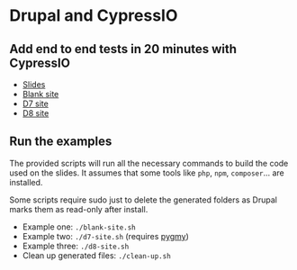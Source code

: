 # Drupal and CypressIO

## Add end to end tests in 20 minutes with CypressIO

* [Slides](https://docs.google.com/presentation/d/1KunnazV_joHNLTrvfIi8iOMFnUnkwQcOMDOx6sYWe7Y/edit?usp=sharing)
* [Blank site](https://github.com/fjgarlin/drupalcon-barcelona-2020/blob/master/blank-site.sh)
* [D7 site](https://github.com/fjgarlin/drupalcon-barcelona-2020/blob/master/d7-site.sh)
* [D8 site](https://github.com/fjgarlin/drupalcon-barcelona-2020/blob/master/d8-site.sh)

## Run the examples

The provided scripts will run all the necessary commands to build the code used on the slides.
It assumes that some tools like `php`, `npm`, `composer`... are installed.

Some scripts require sudo just to delete the generated folders as Drupal marks them as read-only after install.

* Example one: `./blank-site.sh`
* Example two: `./d7-site.sh` (requires [pygmy](https://pygmy.readthedocs.io/en/master/))
* Example three: `./d8-site.sh`
* Clean up generated files: `./clean-up.sh`
